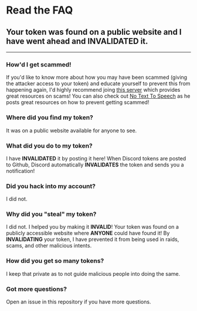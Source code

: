 # Read the FAQ
## Your token was found on a **public** website and I have went ahead and **INVALIDATED** it.

---
### How'd I get scammed!
If you'd like to know more about how you may have been scammed (giving the attacker access to your token) and educate yourself to prevent this from happening again, I'd highly recommend joing [this server](https://discord.gg/recover) which provides great resources on scams! You can also check out [No Text To Speech](https://www.youtube.com/c/NoTextToSpeech) as he posts great resources on how to prevent getting scammed!

### Where did you find my token?
It was on a public website available for anyone to see.

### What did you do to my token?
I have **INVALIDATED** it by posting it here! When Discord tokens are posted to Github, Discord automatically **INVALIDATES** the token and sends you a notification!

### Did you hack into my account?
I did not.

### Why did you "steal" my token?
I did not. I helped you by making it **INVALID**! Your token was found on a publicly accessible website where **ANYONE** could have found it! By **INVALIDATING** your token, I have prevented it from being used in raids, scams, and other malicious intents.

### How did you get so many tokens?
I keep that private as to not guide malicious people into doing the same.

### Got more questions?
Open an issue in this repository if you have more questions.
